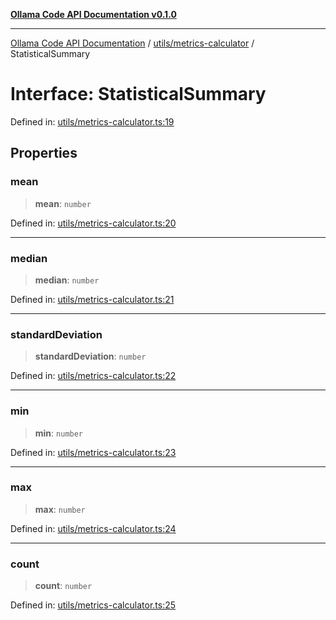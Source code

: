 [**Ollama Code API Documentation v0.1.0**](../../../README.md)

***

[Ollama Code API Documentation](../../../modules.md) / [utils/metrics-calculator](../README.md) / StatisticalSummary

# Interface: StatisticalSummary

Defined in: [utils/metrics-calculator.ts:19](https://github.com/erichchampion/ollama-code/blob/da0d5de255d803db9921aedd29b30f1aea1c1c02/ollama-code/src/utils/metrics-calculator.ts#L19)

## Properties

### mean

> **mean**: `number`

Defined in: [utils/metrics-calculator.ts:20](https://github.com/erichchampion/ollama-code/blob/da0d5de255d803db9921aedd29b30f1aea1c1c02/ollama-code/src/utils/metrics-calculator.ts#L20)

***

### median

> **median**: `number`

Defined in: [utils/metrics-calculator.ts:21](https://github.com/erichchampion/ollama-code/blob/da0d5de255d803db9921aedd29b30f1aea1c1c02/ollama-code/src/utils/metrics-calculator.ts#L21)

***

### standardDeviation

> **standardDeviation**: `number`

Defined in: [utils/metrics-calculator.ts:22](https://github.com/erichchampion/ollama-code/blob/da0d5de255d803db9921aedd29b30f1aea1c1c02/ollama-code/src/utils/metrics-calculator.ts#L22)

***

### min

> **min**: `number`

Defined in: [utils/metrics-calculator.ts:23](https://github.com/erichchampion/ollama-code/blob/da0d5de255d803db9921aedd29b30f1aea1c1c02/ollama-code/src/utils/metrics-calculator.ts#L23)

***

### max

> **max**: `number`

Defined in: [utils/metrics-calculator.ts:24](https://github.com/erichchampion/ollama-code/blob/da0d5de255d803db9921aedd29b30f1aea1c1c02/ollama-code/src/utils/metrics-calculator.ts#L24)

***

### count

> **count**: `number`

Defined in: [utils/metrics-calculator.ts:25](https://github.com/erichchampion/ollama-code/blob/da0d5de255d803db9921aedd29b30f1aea1c1c02/ollama-code/src/utils/metrics-calculator.ts#L25)
